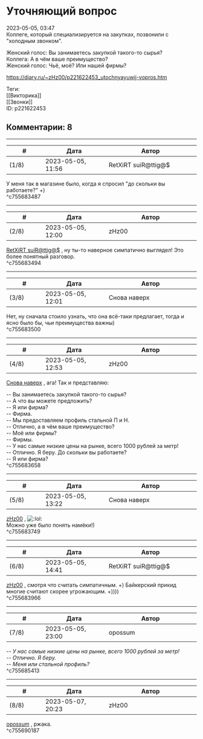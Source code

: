 Уточняющий вопрос
=================

  
2023-05-05, 03:47  
 Коллеге, который специализируется на закупках, позвонили с "холодным звонком".   
   
 Женский голос: Вы занимаетесь закупкой такого-то сырья?   
 Коллега: А в чём ваше преимущество?   
 Женский голос: Чьё, моё? Или нашей фирмы?   
   
   
  
<https://diary.ru/~zHz00/p221622453_utochnyayuwij-vopros.htm>  
  
Теги:  
[[Викторика]]  
[[Звонки]]  
ID: p221622453  


Комментарии: 8
--------------

  


---



|         #         |              Дата              |                     Автор                     |           ID           |
| --- | --- | --- | --- |
| (1/8) | 2023-05-05, 11:56 | RetXiRT suiR@ttig@$ | c755683487 |

  
 У меня так в магазине было, когда я спросил "до скольки вы работаете?" +)   
 ^c755683487

---



|         #         |              Дата              |                     Автор                     |           ID           |
| --- | --- | --- | --- |
| (2/8) | 2023-05-05, 12:00 | zHz00 | c755683494 |

  
  [RetXiRT suiR@ttig@$](https://Hellspawn.diary.ru "Atomicautionuclear")  , ну ты-то наверное симпатично выглядел! Это более понятный разговор.   
 ^c755683494

---



|         #         |              Дата              |                     Автор                     |           ID           |
| --- | --- | --- | --- |
| (3/8) | 2023-05-05, 12:01 | Снова наверх | c755683500 |

  
 Нет, ну сначала стоило узнать, что она всё-таки предлагает, тогда и ясно было бы, чьи преимущества важны)   
 ^c755683500

---



|         #         |              Дата              |                     Автор                     |           ID           |
| --- | --- | --- | --- |
| (4/8) | 2023-05-05, 12:53 | zHz00 | c755683658 |

  
  [Снова наверх](https://rainbowgothic.diary.ru "Earth is full! Go home!")  , ага! Так и представляю:   
   
 -- Вы занимаетесь закупкой такого-то сырья?   
 -- А что вы можете предложить?   
 -- Я или фирма?   
 -- Фирма.   
 -- Мы предоставляем профиль стальной П и Н.   
 -- Отлично, а в чём ваше преимущество?   
 -- Моё или фирмы?   
 -- Фирмы.   
 -- У нас самые низкие цены на рынке, всего 1000 рублей за метр!   
 -- Отлично. Я беру. До скольки вы работаете?   
 -- Я или фирма?   
 ^c755683658

---



|         #         |              Дата              |                     Автор                     |           ID           |
| --- | --- | --- | --- |
| (5/8) | 2023-05-05, 13:22 | Снова наверх | c755683749 |

  
  [zHz00](https://zHz00.diary.ru "Untitled")  , ![:lol:](/picture/1135.gif)   
 Можно уже было понять намёки!)   
 ^c755683749

---



|         #         |              Дата              |                     Автор                     |           ID           |
| --- | --- | --- | --- |
| (6/8) | 2023-05-05, 14:41 | RetXiRT suiR@ttig@$ | c755683966 |

  
   [zHz00](https://zHz00.diary.ru "дневник Untitled")  , смотря что считать симпатичным. +) Байкерский прикид многие считают скорее угрожающим. +))))   
 ^c755683966

---



|         #         |              Дата              |                     Автор                     |           ID           |
| --- | --- | --- | --- |
| (7/8) | 2023-05-05, 23:00 | opossum | c755685413 |

  
  *-- У нас самые низкие цены на рынке, всего 1000 рублей за метр!   
 -- Отлично. Я беру.   
 -- Меня или стальной профиль?*    
 ^c755685413

---



|         #         |              Дата              |                     Автор                     |           ID           |
| --- | --- | --- | --- |
| (8/8) | 2023-05-07, 20:23 | zHz00 | c755690187 |

  
  [opossum](https://pssm.diary.ru "змей о двух головах")  , ржака.   
 ^c755690187